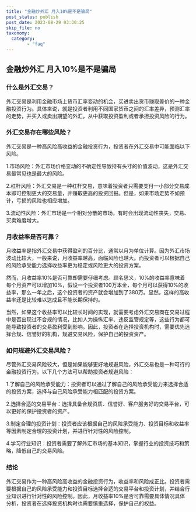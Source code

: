 ```yaml
---
title: "金融炒外汇 月入10%是不是骗局"
post_status: publish
post_date: 2023-08-29 03:30:25
skip_file: no
taxonomy:
  category:
        - "faq"
---
```


## 金融炒外汇 月入10%是不是骗局

### 什么是外汇交易？

外汇交易是利用金融市场上货币汇率变动的机会，买进卖出货币赚取差价的一种金融投资行为。具体来说，就是投资者利用不同国家货币之间的汇率差异，预测汇率的走势，并买入或卖出期望的外汇，从中获取投资盈利或者承担投资风险的行为。

### 外汇交易存在哪些风险？

外汇交易是一种高风险高收益的金融投资行为，投资者在外汇交易中可能面临以下风险。

1.市场风险：外汇市场价格变动的不确定性导致持有头寸的价值波动，这是外汇交易最常见也是最大的风险。

2.杠杆风险：外汇交易是一种杠杆交易，意味着投资者只需要支付一小部分交易成本即可控制更大的交易量，并赚取更高的投资回报。但是，如果市场走势不如预计，亏损的风险也相应增加。

3.流动性风险：外汇市场是一个相对分散的市场，有时会出现流动性丧失，交易、买卖难度增大。

### 月收益率是否可靠？

月收益率是指外汇交易中获得盈利的百分比，通常以月为单位计算。因为外汇市场波动比较大，一般来说，月收益率越高，面临风险也越大。而投资者可以根据自己的风险承受能力选择收益率更为稳定或风险更大的投资方案。

然而，月收益率10%是否可靠却需要仔细考虑。顾名思义，10%的收益率意味着每个月资产可以增加10%，假设一个投资者100万本金，每个月可以获得10%的收益率，那么一年之后，这个投资者的资产就会增加到了380万。显然，这样的高收益率还是比较难以达成且不能长期保持的。

当然，如果这个收益率可以比较长时间的实现，就需要考虑外汇交易商在交易过程中是否出现过不合规的情况，比如人为操纵汇率、违反监管规定等，这些行为都可能导致投资者的交易盈利受到影响。因此，投资者在选择投资机构时，需要优先选择合规、信誉好的机构，规避交易风险，保护自己的投资资产。

### 如何规避外汇交易风险？

尽管外汇交易风险较大，但是如果能够更好地规避风险，外汇交易也是一种可行的金融投资行为。以下几个方法可以帮助投资者规避风险：

1.了解自己的风险承受能力：投资者可以通过了解自己的风险承受能力来选择合适的投资方案，选择与自己风险承受能力相匹配的投资方案。

2.选择合适的交易平台：选择具备合规资质、信誉好、客户服务好的交易平台，可以更好的保护投资者的资产。

3.制定合理的投资计划：投资者应该根据自己的风险承受能力、投资目标和收益率等因素制定合理的投资计划，并进行针对性的风险控制。

4.学习行业知识：投资者需要了解外汇市场的基本知识，掌握行业的投资技巧和策略，降低自己的交易风险。

### 结论

外汇交易作为一种高风险高收益的金融投资行为，收益率和风险成正比。投资者需要根据自己的风险承受能力和投资目标选择合适的交易平台和投资计划，并结合行业知识进行针对性的风险控制。因此，月收益率10%是否可靠需要具体情况具体分析，投资者在选择投资机构时也需要慎重选择，保护自己的权益。
